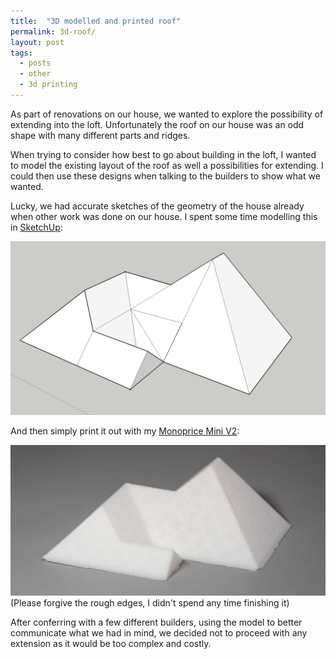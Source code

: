 ```yaml
---
title:  "3D modelled and printed roof"
permalink: 3d-roof/
layout: post
tags: 
  - posts
  - other
  - 3d printing
---
```


As part of renovations on our house, we wanted to explore the possibility of extending into the loft. Unfortunately the roof on our house was an odd shape with many different parts and ridges. 

When trying to consider how best to go about building in the loft, I wanted to model the existing layout of the roof as well a possibilities for extending. I could then use these designs when talking to the builders to show what we wanted.

Lucky, we had accurate sketches of the geometry of the house already when other work was done on our house. I spent some time modelling this in [SketchUp](https://app.sketchup.com):

![3D roof design](../assets/3droof.png)

And then simply print it out with my [Monoprice Mini V2](https://www.monoprice.uk/products/monoprice-select-mini-v2-3d-printer-with-heated-build-plate):

![3D roof print](../assets/3droof.jpg)
(Please forgive the rough edges, I didn't spend any time finishing it)

After conferring with a few different builders, using the model to better communicate what we had in mind, we decided not to proceed with any extension as it would be too complex and costly. 